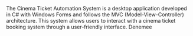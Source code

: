 The Cinema Ticket Automation System is a desktop application developed in C# with Windows Forms and follows the MVC (Model-View-Controller) architecture. 
This system allows users to interact with a cinema ticket booking system through a user-friendly interface.
Denemee